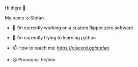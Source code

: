 Hi there 👋

My name is Stefan

- 🔭 I’m currently working on a custom flipper zero software

- 🌱 I’m currently  trying to learning python

- 📫 How to reach me: https://discord.gg/stefan

- 😄 Pronouns: he/him
